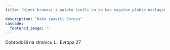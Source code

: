 ```yaml
---
title: "Njeni hramovi i palate činili su se kao magične plahte naslagane do neba."

description: "Kako spasiti Evropu"
cascade:
  featured_image: ''
---
```

Dobrodošli na stranicu L.: Evropa 27